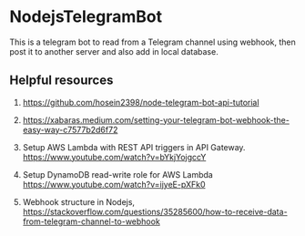 # NodejsTelegramBot

This is a telegram bot to read from a Telegram channel using webhook, then post it to another server and also add in local database.




## Helpful resources

1. https://github.com/hosein2398/node-telegram-bot-api-tutorial

2. https://xabaras.medium.com/setting-your-telegram-bot-webhook-the-easy-way-c7577b2d6f72

3. Setup AWS Lambda with REST API triggers in API Gateway. https://www.youtube.com/watch?v=bYkjYojgccY

4. Setup DynamoDB read-write role for AWS Lambda https://www.youtube.com/watch?v=ijyeE-pXFk0

5. Webhook structure in Nodejs, https://stackoverflow.com/questions/35285600/how-to-receive-data-from-telegram-channel-to-webhook

